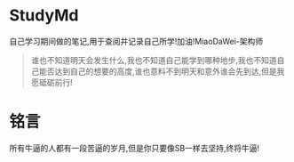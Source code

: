 # StudyMd
自己学习期间做的笔记,用于查阅并记录自己所学!加油!MiaoDaWei-架构师
> 谁也不知道明天会发生什么,我也不知道自己能学到哪种地步,我也不知道自己能否达到自己的想要的高度,谁也意料不到明天和意外谁会先到达,但是我愿砥砺前行!
# 铭言
所有牛逼的人都有一段苦逼的岁月,但是你只要像SB一样去坚持,终将牛逼!
